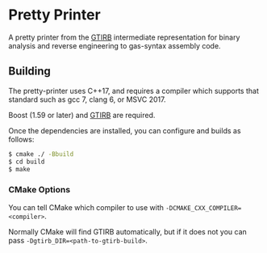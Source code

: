 Pretty Printer
==============

A pretty printer from the [GTIRB](https://github.com/grammatech/gtirb)
intermediate representation for binary analysis and reverse
engineering to gas-syntax assembly code.

## Building

The pretty-printer uses C++17, and requires a compiler which supports
that standard such as gcc 7, clang 6, or MSVC 2017.

Boost (1.59 or later) and [GTIRB](https://github.com/grammatech/gtirb)
are required.

Once the dependencies are installed, you can configure and builds as follows:

```bash
$ cmake ./ -Bbuild
$ cd build
$ make
```

### CMake Options
You can tell CMake which compiler to use with `-DCMAKE_CXX_COMPILER=<compiler>`.

Normally CMake will find GTIRB automatically, but if it does not you
can pass `-Dgtirb_DIR=<path-to-gtirb-build>`.

